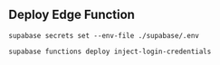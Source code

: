## Deploy Edge Function

```
supabase secrets set --env-file ./supabase/.env

supabase functions deploy inject-login-credentials
```
